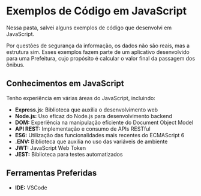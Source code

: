 # Exemplos de Código em JavaScript

Nessa pasta, salvei alguns exemplos de código que desenvolvi em JavaScript. 

Por questões de segurança da informação, os dados não são reais, mas a estrutura sim. Esses exemplos fazem parte de um aplicativo desenvolvido para uma Prefeitura, cujo propósito é calcular o valor final da passagem dos ônibus.

## Conhecimentos em JavaScript

Tenho experiência em várias áreas do JavaScript, incluindo:
- **Express.js:** Biblioteca que auxilia o desenvolvimento web
- **Node.js:** Uso eficaz do Node.js para desenvolvimento backend
- **DOM:** Experiência na manipulação eficiente do Document Object Model
- **API REST:** Implementação e consumo de APIs RESTful
- **ES6:** Utilização das funcionalidades mais recentes do ECMAScript 6
- **.ENV:** Biblioteca que auxilia no uso das variáveis de ambiente
- **JWT:** JavaScript Web Token 
- **JEST:** Biblioteca para testes automatizados

## Ferramentas Preferidas
- **IDE:** VSCode